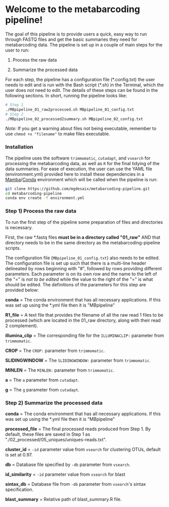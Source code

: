 # Welcome to the metabarcoding pipeline!

The goal of this pipeline is to provide users a quick, easy way to run through FASTQ files and get the basic summaries they need for metabarcoding data. The pipeline is set up in a couple of main steps for the user to run:

1. Process the raw data

2. Summarize the processed data

For each step, the pipeline has a configuration file (\*.config.txt) the user needs to edit and is run with the Bash script (\*.sh) in the Terminal, which the user does *not* need to edit. The details of these steps can be found in the following sections. In short, running the pipeline looks like:

```sh
# Step 1
./MBpipeline_01_raw2processed.sh MBpipeline_01_config.txt
# Step 2
./MBpipeline_02_processed2summary.sh MBpipeline_02_config.txt
```

*Note:* If you get a warning about files not being executable, remember to use `chmod +x "filename"` to make files executable.

### Installation

The pipeline uses the software `trimmomatic`, `cutadapt`, and `vsearch` for processing the metabarcoding data, as well as `R` for the final tidying of the data summaries. For ease of execution, the user can use the YAML file (environment.yml) provided here to install these dependencies in a [Mamba](https://mamba.readthedocs.io/en/latest/index.html)/[Conda](https://docs.conda.io/projects/conda/en/stable/) environment which will be called when the pipeline is run:

```sh
git clone https://github.com/mgdesaix/metabarcoding-pipeline.git
cd metabarcoding-pipeline
conda env create -f environment.yml
```

### Step 1) Process the raw data

To run the first step of the pipeline some preparation of files and directories is necessary.

First, the raw \*.fastq files **must be in a directory called "01_raw"** AND that directory needs to be in the same directory as the metabarcoding-pipeline scripts.

The configuration file (`MBpipeline_01_config.txt`) also needs to be edited. The configuration file is set up such that there is a multi-line header delineated by rows beginning with "#", followed by rows providing different parameters. Each parameter is on its own row and the name to the left of the "=" is *not to be edited* while the value to the right of the "=" is what should be edited. The definitions of the parameters for this step are provided below:

**conda** = The conda environment that has all necessary applications. If this was set up using the \*.yml file then it is "MBpipeline"

**R1_file** = A text file that provides the filename of all the raw read 1 files to be processed (which are located in the 01_raw directory, along with their read 2 complement). 

**illumina_clip** = The corresponding file for the `ILLUMINACLIP:` parameter from `trimmomatic`.

**CROP** = The `CROP:` parameter from `trimmomatic`.

**SLIDINGWINDOW** = The `SLIDINGWINDOW:` parameter from `trimmomatic`.

**MINLEN** = The `MINLEN:` parameter from `trimmomatic`.

**a** = The `a` parameter from `cutadapt`.

**g** = The `g` parameter from `cutadapt`.


### Step 2) Summarize the processed data



**conda** = The conda environment that has all necessary applications. If this was set up using the \*.yml file then it is "MBpipeline"

**processed_file** = The final processed reads produced from Step 1. By default, these files are saved in Step 1 as "./02_processed/05_uniques/uniques-reads.txt".

**cluster_id** = `-id` parameter value from `vsearch` for clustering OTUs, default is set at 0.97.

**db** = Database file specified by `-db` parameter from `vsearch`.

**id_similarity** = `-id` parameter value from `vsearch` for blast

**sintax_db** = Database file from `-db` parameter from `vsearch`'s sintax specification.

**blast_summary** = Relative path of blast_summary.R file.






